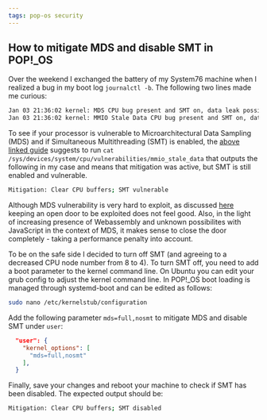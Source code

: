 ```yaml
---
tags: pop-os security
---
```


## How to mitigate MDS and disable SMT in POP!\_OS

Over the weekend I exchanged the battery of my System76 machine when I realized a bug in my boot log `journalctl -b`. The following two lines made me curious:

```bash
Jan 03 21:36:02 kernel: MDS CPU bug present and SMT on, data leak possible. See https://www.kernel.org/doc/html/latest/admin-guide/hw-vuln/mds.html>
Jan 03 21:36:02 kernel: MMIO Stale Data CPU bug present and SMT on, data leak possible. See https://www.kernel.org/doc/html/latest/admin-guide/hw-vuln/mds.html->
```

To see if your processor is vulnerable to Microarchitectural Data Sampling (MDS) and if Simultaneous Multithreading (SMT) is enabled, the [above linked guide](https://www.kernel.org/doc/html/next/x86/mds.html) suggests to run `cat /sys/devices/system/cpu/vulnerabilities/mmio_stale_data` that outputs the following in my case and means that mitigation was active, but SMT is still enabled and vulnerable.

```bash
Mitigation: Clear CPU buffers; SMT vulnerable
```

Although MDS vulnerability is very hard to exploit, as discussed [here](https://askubuntu.com/a/1383267) keeping an open door to be exploited does not feel good. Also, in the light of increasing presence of Webassembly and unknown possibilites with JavaScript in the context of MDS, it makes sense to close the door completely - taking a performance penalty into account.

To be on the safe side I decided to turn off SMT (and agreeing to a decreased CPU node number from 8 to 4). To turn SMT off, you need to add a boot parameter to the kernel command line. On Ubuntu you can edit your grub config to adjust the kernel command line. In POP!\_OS boot loading is managed through systemd-boot and can be edited as follows:

```bash
sudo nano /etc/kernelstub/configuration
```

Add the following parameter `mds=full,nosmt` to mitigate MDS and disable SMT under `user`:

```json
  "user": {
    "kernel_options": [
      "mds=full,nosmt"
    ],
  }

```

Finally, save your changes and reboot your machine to check if SMT has been disabled. The expected output should be:

```bash
Mitigation: Clear CPU buffers; SMT disabled
```
